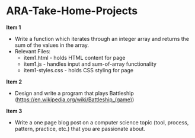 # ARA-Take-Home-Projects

**Item 1**
- Write a function which iterates through an integer array and returns the sum of the values in the array.
- Relevant Files:
  - item1.html - holds HTML content for page
  - item1.js - handles input and sum-of-array functionality
  - item1-styles.css - holds CSS styling for page



**Item 2**
- Design and write a program that plays Battleship (https://en.wikipedia.org/wiki/Battleship_(game))

**Item 3**
- Write a one page blog post on a computer science topic (tool, process, pattern, practice, etc.) that you are passionate about.
